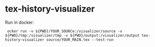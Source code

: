 # tex-history-visualizer

Run in docker:
```
 ocker run -v ${PWD}/YOUR_SOURCe:/visualizer/source -v ${PWD}/tmp:/visualizer/tmp -v ${PWD}/output:/visualizer/output tex-history-visualizer source/YOUR_MAIN.tex --test-run
```